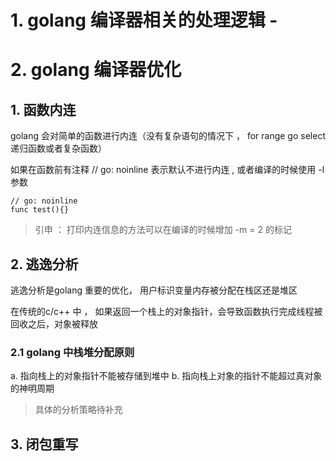 # 1. golang  编译器相关的处理逻辑 -

# 2. golang 编译器优化

## 1. 函数内连

golang 会对简单的函数进行内连（没有复杂语句的情况下 ， for range go select 递归函数或者复杂函数）

如果在函数前有注释 // go: noinline 表示默认不进行内连 , 或者编译的时候使用 -l 参数

```golang
// go: noinline
func test(){}
```

> 引申 ： 打印内连信息的方法可以在编译的时候增加 -m = 2 的标记

## 2. 逃逸分析

逃逸分析是golang 重要的优化， 用户标识变量内存被分配在栈区还是堆区

在传统的c/c++ 中 ， 如果返回一个栈上的对象指针，会导致函数执行完成线程被回收之后，对象被释放

### 2.1 golang 中栈堆分配原则

a. 指向栈上的对象指针不能被存储到堆中
b. 指向栈上对象的指针不能超过真对象的神明周期

> 具体的分析策略待补充

## 3. 闭包重写



